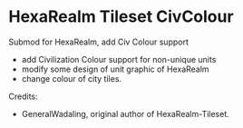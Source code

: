 # HexaRealm Tileset CivColour
Submod for HexaRealm, add Civ Colour support
* add Civilization Colour support for non-unique units
* modify some design of unit graphic of HexaRealm
* change colour of city tiles.

Credits:
* GeneralWadaling, original author of HexaRealm-Tileset.
